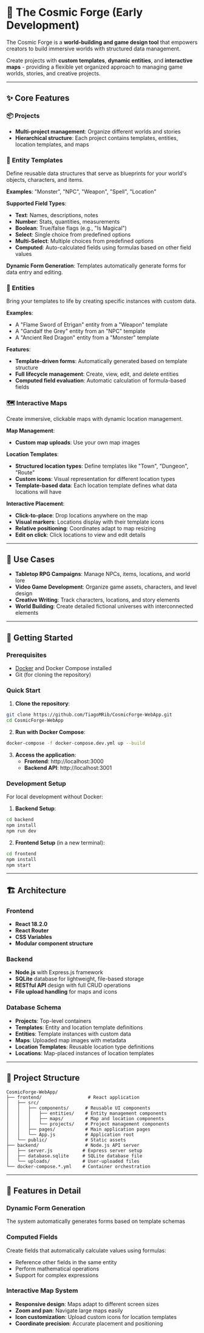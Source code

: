 # 🌌 The Cosmic Forge (Early Development)

The Cosmic Forge is a **world-building and game design tool** that empowers creators to build immersive worlds with structured data management.

Create projects with **custom templates**, **dynamic entities**, and **interactive maps** - providing a flexible yet organized approach to managing game worlds, stories, and creative projects.

---

## ✨ Core Features

### 📦 **Projects**
- **Multi-project management**: Organize different worlds and stories
- **Hierarchical structure**: Each project contains templates, entities, location templates, and maps

### 🧩 **Entity Templates**
Define reusable data structures that serve as blueprints for your world's objects, characters, and items.

**Examples**: "Monster", "NPC", "Weapon", "Spell", "Location"

**Supported Field Types**:
- **Text**: Names, descriptions, notes
- **Number**: Stats, quantities, measurements  
- **Boolean**: True/false flags (e.g., "Is Magical")
- **Select**: Single choice from predefined options
- **Multi-Select**: Multiple choices from predefined options
- **Computed**: Auto-calculated fields using formulas based on other field values

**Dynamic Form Generation**: Templates automatically generate forms for data entry and editing.

### 👤 **Entities**
Bring your templates to life by creating specific instances with custom data.

**Examples**: 
- A "Flame Sword of Etrigan" entity from a "Weapon" template
- A "Gandalf the Grey" entity from an "NPC" template
- A "Ancient Red Dragon" entity from a "Monster" template

**Features**:
- **Template-driven forms**: Automatically generated based on template structure
- **Full lifecycle management**: Create, view, edit, and delete entities
- **Computed field evaluation**: Automatic calculation of formula-based fields

### 🗺️ **Interactive Maps**
Create immersive, clickable maps with dynamic location management.

**Map Management**:
- **Custom map uploads**: Use your own map images

**Location Templates**:
- **Structured location types**: Define templates like "Town", "Dungeon", "Route"
- **Custom icons**: Visual representation for different location types
- **Template-based data**: Each location template defines what data locations will have

**Interactive Placement**:
- **Click-to-place**: Drop locations anywhere on the map
- **Visual markers**: Locations display with their template icons
- **Relative positioning**: Coordinates adapt to map resizing
- **Edit on click**: Click locations to view and edit details

---

## 🎯 Use Cases

- **Tabletop RPG Campaigns**: Manage NPCs, items, locations, and world lore
- **Video Game Development**: Organize game assets, characters, and level design
- **Creative Writing**: Track characters, locations, and story elements
- **World Building**: Create detailed fictional universes with interconnected elements

---

## 🚀 Getting Started

### Prerequisites
- [Docker](https://www.docker.com/) and Docker Compose installed
- Git (for cloning the repository)

### Quick Start
1. **Clone the repository**:
```bash
git clone https://github.com/TiagoMRib/CosmicForge-WebApp.git
cd CosmicForge-WebApp
```

2. **Run with Docker Compose**:
```bash
docker-compose -f docker-compose.dev.yml up --build
```

3. **Access the application**:
   - **Frontend**: http://localhost:3000
   - **Backend API**: http://localhost:3001

### Development Setup

For local development without Docker:

1. **Backend Setup**:
```bash
cd backend
npm install
npm run dev
```

2. **Frontend Setup** (in a new terminal):
```bash
cd frontend
npm install
npm start
```

---

## 🏗️ Architecture

### Frontend
- **React 18.2.0** 
- **React Router** 
- **CSS Variables** 
- **Modular component structure** 

### Backend
- **Node.js** with Express.js framework
- **SQLite** database for lightweight, file-based storage
- **RESTful API** design with full CRUD operations
- **File upload handling** for maps and icons

### Database Schema
- **Projects**: Top-level containers
- **Templates**: Entity and location template definitions
- **Entities**: Template instances with custom data
- **Maps**: Uploaded map images with metadata
- **Location Templates**: Reusable location type definitions
- **Locations**: Map-placed instances of location templates

---

## 📁 Project Structure

```
CosmicForge-WebApp/
├── frontend/                 # React application
│   ├── src/
│   │   ├── components/      # Reusable UI components
│   │   │   ├── entities/    # Entity management components
│   │   │   ├── maps/        # Map and location components
│   │   │   └── projects/    # Project management components
│   │   ├── pages/           # Main application pages
│   │   └── App.js           # Application root
│   └── public/              # Static assets
├── backend/                 # Node.js API server
│   ├── server.js           # Express server setup
│   ├── database.sqlite     # SQLite database file
│   └── uploads/            # User-uploaded files
└── docker-compose.*.yml    # Container orchestration
```

---

## 🎨 Features in Detail

### Dynamic Form Generation
The system automatically generates forms based on template schemas

### Computed Fields
Create fields that automatically calculate values using formulas:
- Reference other fields in the same entity
- Perform mathematical operations
- Support for complex expressions

### Interactive Map System
- **Responsive design**: Maps adapt to different screen sizes
- **Zoom and pan**: Navigate large maps easily
- **Icon customization**: Upload custom icons for location templates
- **Coordinate precision**: Accurate placement and positioning

